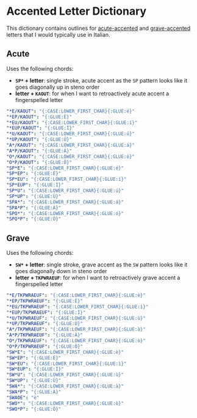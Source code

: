 # Accented Letter Dictionary

This dictionary contains outlines for [acute-accented][] and [grave-accented][]
letters that I would typically use in Italian.

## Acute

Uses the following chords:

- **`SP*` + letter**: single stroke, acute accent as the `SP` pattern looks like
  it goes diagonally up in steno order
- **letter + `KAOUT`**: for when I want to retroactively acute accent a
  fingerspelled letter

```yaml
"*E/KAOUT": "{:CASE:LOWER_FIRST_CHAR}{:GLUE:é}"
"*EP/KAOUT": "{:GLUE:É}"
"*EU/KAOUT": "{:CASE:LOWER_FIRST_CHAR}{:GLUE:í}"
"*EUP/KAOUT": "{:GLUE:Í}"
"*U/KAOUT": "{:CASE:LOWER_FIRST_CHAR}{:GLUE:ú}"
"*UP/KAOUT": "{:GLUE:Ú}"
"A*/KAOUT": "{:CASE:LOWER_FIRST_CHAR}{:GLUE:á}"
"A*P/KAOUT": "{:GLUE:Á}"
"O*/KAOUT": "{:CASE:LOWER_FIRST_CHAR}{:GLUE:ó}"
"O*P/KAOUT": "{:GLUE:Ó}"
"SP*E": "{:CASE:LOWER_FIRST_CHAR}{:GLUE:é}"
"SP*EP": "{:GLUE:É}"
"SP*EU": "{:CASE:LOWER_FIRST_CHAR}{:GLUE:í}"
"SP*EUP": "{:GLUE:Í}"
"SP*U": "{:CASE:LOWER_FIRST_CHAR}{:GLUE:ú}"
"SP*UP": "{:GLUE:Ú}"
"SPA*": "{:CASE:LOWER_FIRST_CHAR}{:GLUE:á}"
"SPA*P": "{:GLUE:Á}"
"SPO*": "{:CASE:LOWER_FIRST_CHAR}{:GLUE:ó}"
"SPO*P": "{:GLUE:Ó}"
```

## Grave

Uses the following chords:

- **`SW*` + letter**: single stroke, grave accent as the `SW` pattern looks like
  it goes diagonally down in steno order
- **letter + `TKPWRAEUF`**: for when I want to retroactively grave accent a
  fingerspelled letter

```yaml
"*E/TKPWRAEUF": "{:CASE:LOWER_FIRST_CHAR}{:GLUE:è}"
"*EP/TKPWRAEUF": "{:GLUE:È}"
"*EU/TKPWRAEUF": "{:CASE:LOWER_FIRST_CHAR}{:GLUE:ì}"
"*EUP/TKPWRAEUF": "{:GLUE:Ì}"
"*U/TKPWRAEUF": "{:CASE:LOWER_FIRST_CHAR}{:GLUE:ù}"
"*UP/TKPWRAEUF": "{:GLUE:Ù}"
"A*/TKPWRAEUF": "{:CASE:LOWER_FIRST_CHAR}{:GLUE:à}"
"A*P/TKPWRAEUF": "{:GLUE:À}"
"O*/TKPWRAEUF": "{:CASE:LOWER_FIRST_CHAR}{:GLUE:ò}"
"O*P/TKPWRAEUF": "{:GLUE:Ò}"
"SW*E": "{:CASE:LOWER_FIRST_CHAR}{:GLUE:è}"
"SW*EP": "{:GLUE:È}"
"SW*EU": "{:CASE:LOWER_FIRST_CHAR}{:GLUE:ì}"
"SW*EUP": "{:GLUE:Ì}"
"SW*U": "{:CASE:LOWER_FIRST_CHAR}{:GLUE:ù}"
"SW*UP": "{:GLUE:Ù}"
"SWA*": "{:CASE:LOWER_FIRST_CHAR}{:GLUE:à}"
"SWA*P": "{:GLUE:À}"
"SWAOE": "è"
"SWO*": "{:CASE:LOWER_FIRST_CHAR}{:GLUE:ò}"
"SWO*P": "{:GLUE:Ò}"
```

[acute-accented]: https://en.wikipedia.org/wiki/Acute_accent
[grave-accented]: https://en.wikipedia.org/wiki/Grave_accent
